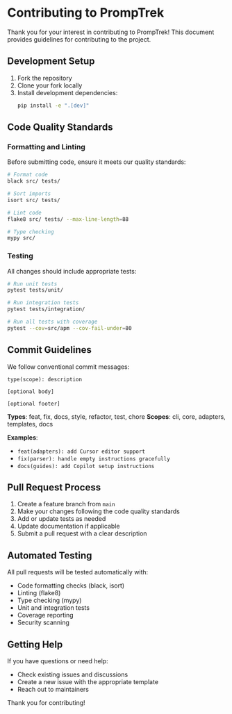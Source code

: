 # Contributing to PrompTrek

Thank you for your interest in contributing to PrompTrek! This document provides guidelines for contributing to the project.

## Development Setup

1. Fork the repository
2. Clone your fork locally
3. Install development dependencies:
   ```bash
   pip install -e ".[dev]"
   ```

## Code Quality Standards

### Formatting and Linting

Before submitting code, ensure it meets our quality standards:

```bash
# Format code
black src/ tests/

# Sort imports
isort src/ tests/

# Lint code
flake8 src/ tests/ --max-line-length=88

# Type checking
mypy src/
```

### Testing

All changes should include appropriate tests:

```bash
# Run unit tests
pytest tests/unit/

# Run integration tests
pytest tests/integration/

# Run all tests with coverage
pytest --cov=src/apm --cov-fail-under=80
```

## Commit Guidelines

We follow conventional commit messages:

```
type(scope): description

[optional body]

[optional footer]
```

**Types**: feat, fix, docs, style, refactor, test, chore
**Scopes**: cli, core, adapters, templates, docs

**Examples**:
- `feat(adapters): add Cursor editor support`
- `fix(parser): handle empty instructions gracefully`
- `docs(guides): add Copilot setup instructions`

## Pull Request Process

1. Create a feature branch from `main`
2. Make your changes following the code quality standards
3. Add or update tests as needed
4. Update documentation if applicable
5. Submit a pull request with a clear description

## Automated Testing

All pull requests will be tested automatically with:
- Code formatting checks (black, isort)
- Linting (flake8)
- Type checking (mypy)
- Unit and integration tests
- Coverage reporting
- Security scanning

## Getting Help

If you have questions or need help:
- Check existing issues and discussions
- Create a new issue with the appropriate template
- Reach out to maintainers

Thank you for contributing!